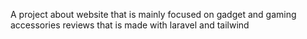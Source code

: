 A project about website that is mainly focused on gadget and gaming accessories reviews that is made with laravel and tailwind
